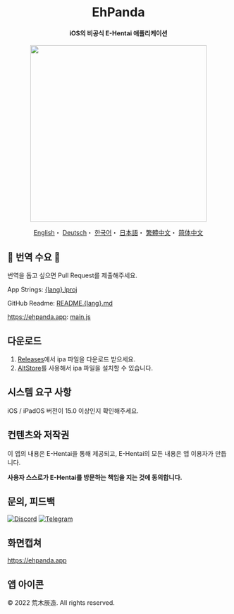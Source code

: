 <h1 align="center">EhPanda</h1>

<h4 align="center">iOS의 비공식 E-Hentai 애플리케이션</h4>

<p align="center">
<img src="https://user-images.githubusercontent.com/31207151/105609404-0acbff00-5de4-11eb-9e88-f3c6e0ba9d44.png" width="400"></img>
</p>

<p align="center">
  <a href="/README.md">English</a>・
  <a href="/READMEs/README.de.md">Deutsch</a>・
  <a href="/READMEs/README.ko.md">한국어</a>・
  <a href="/READMEs/README.jpn.md">日本語</a>・
  <a href="/READMEs/README.cht.md">繁體中文</a>・
  <a href="/READMEs/README.chs.md">简体中文</a>
</p>

## 📢 번역 수요 📢
번역을 돕고 싶으면 Pull Request를 제출해주세요.

App Strings: [{lang}.lproj](/EhPanda/App)

GitHub Readme: [README.{lang}.md](/READMEs)

https://ehpanda.app: [main.js](https://github.com/EhPanda-Team/ehpanda-website/blob/main/src/main.js)

## 다운로드
1. [Releases](https://github.com/EhPanda-Team/EhPanda/releases)에서 ipa 파일을 다운로드 받으세요.
2. [AltStore](https://altstore.io)를 사용해서 ipa 파일을 설치할 수 있습니다.

## 시스템 요구 사항
iOS / iPadOS 버전이 15.0 이상인지 확인해주세요.

## 컨텐츠와 저작권
이 앱의 내용은 E-Hentai을 통해 제공되고, E-Hentai의 모든 내용은 앱 이용자가 만듭니다.

**사용자 스스로가 E-Hentai를 방문하는 책임을 지는 것에 동의합니다.**

## 문의, 피드백
[![Discord](https://img.shields.io/badge/Discord-7289DA?style=for-the-badge&logo=discord&logoColor=white)](https://discord.gg/BSBE9FCBTq)
[![Telegram](https://img.shields.io/badge/Telegram-2CA5E0?style=for-the-badge&logo=telegram&logoColor=white)](https://t.me/ehpanda)

## 화면캡쳐
https://ehpanda.app

## 앱 아이콘
© 2022 荒木辰造. All rights reserved.
